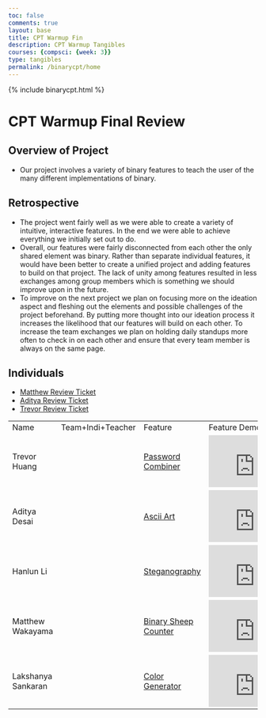 ```yaml
---
toc: false
comments: true
layout: base
title: CPT Warmup Fin
description: CPT Warmup Tangibles
courses: {compsci: {week: 3}}
type: tangibles
permalink: /binarycpt/home
---
```


{% include binarycpt.html %}


<div class="snow_wrap">
    <div class="snow"></div>
</div>

# CPT Warmup Final Review

## Overview of Project
- Our project involves a variety of binary features to teach the user of the many different implementations of binary. 
## Retrospective
- The project went fairly well as we were able to create a variety of intuitive, interactive features. In the end we were able to achieve everything we initially set out to do.
- Overall, our features were fairly disconnected from each other the only shared element was binary. Rather than separate individual features, it would have been better to create a unified project and adding features to build on that project. The lack of unity among features resulted in less exchanges among group members which is something we should improve upon in the future. 
- To improve on the next project we plan on focusing more on the ideation aspect and fleshing out the elements and possible challenges of the project beforehand. By putting more thought into our ideation process it increases the likelihood that our features will build on each other. To increase the team exchanges we plan on holding daily standups more often to check in on each other and ensure that every team member is always on the same page. 

## Individuals
- <a href="https://github.com/M8tth3/m8th3_2.0/issues/1">Matthew Review Ticket</a>
- <a href="https://github.com/ad1tyad3sa1/studentCSP/issues/1">Aditya Review Ticket</a>
- <a href="https://github.com/trevorhuang1/csp_blog/issues/1">Trevor Review Ticket</a></td>


<table>
    <tbody>
        <tr>
            <td>Name</td>
            <td>Team+Indi+Teacher</td>
            <td>Feature</td>
            <td>Feature Demo</td>
            <td>Issues</td>
            <td>Key Commit(s)</td>
            <td>Analytics</td>
        </tr>
        <tr>
            <td>Trevor Huang</td>
            <td></td>
            <td><a href="https://trevorhuang1.github.io/cpt_warmup//binarycpt/password-combiner">Password Combiner</a></td>
            <td><iframe width="186" height="105" src="https://www.youtube.com/embed/2r-a3uKsKcQ?si=1EjfRtFTQFguLgZ1" title="YouTube video player" frameborder="0" allow="accelerometer; autoplay; clipboard-write; encrypted-media; gyroscope; picture-in-picture; web-share" allowfullscreen></iframe></td>
            <td><a href="https://github.com/trevorhuang1/cpt_warmup/issues/5">My Issue</a></td>
            <td><a href="https://github.com/trevorhuang1/cpt_warmup/commit/f96393709dc9e6e1c28a78b33005e64f71fac3ce">Elementary password combiner</a>, <a href="https://github.com/trevorhuang1/cpt_warmup/commit/a90b7064a68e6d0c694ba5efe179a28a4ed293ee">Animation</a></td>
            <td><a href="https://github.com/trevorhuang1">Profile</a>,<a href="https://github.com/trevorhuang1/cpt_warmup/actions?query=actor:trevorhuang1">Workflow</a>
        </tr>
<!--  -->
        <tr>
            <td>Aditya Desai</td>
            <td></td>
            <td><a href="https://trevorhuang1.github.io/cpt_warmup//binarycpt/ascii-art">Ascii Art</a></td>
            <td><iframe width="186" height="105" src="https://www.youtube.com/embed/sgBVGWAV_W0?si=BgjFlQyOgEl-fWmd" title="YouTube video player" frameborder="0" allow="accelerometer; autoplay; clipboard-write; encrypted-media; gyroscope; picture-in-picture; web-share" allowfullscreen></iframe></td>
            <td><a href="https://github.com/trevorhuang1/cpt_warmup/issues/6">My Issue</a></td>
            <td><a href="https://github.com/trevorhuang1/cpt_warmup/commit/8d2ce0585463927361336e4c41df17ed84b469e7">Ascii Art Program/Canvas</a></td>
            <td><a href="https://github.com/ad1tyad3sa1">Profile</a>,<a href="https://github.com/trevorhuang1/cpt_warmup/actions?query=actor%3Aad1tyad3sa1">Workflow</a></td>
        </tr>
        <tr>
            <td>Hanlun Li<td>
            <td><a href="https://trevorhuang1.github.io/cpt_warmup//binarycpt/steganography">Steganography</a></td>
            <td><iframe width="186" height="105" src="https://www.youtube.com/embed/DxeNFm_G2BY?si=JbQiivypj5Bewpwa" title="YouTube video player" frameborder="0" allow="accelerometer; autoplay; clipboard-write; encrypted-media; gyroscope; picture-in-picture; web-share" allowfullscreen></iframe></td>
            <td><a href="https://github.com/trevorhuang1/cpt_warmup/issues/3">My Issue</a></td>
            <td><a href="https://github.com/trevorhuang1/cpt_warmup/commit/19b5222fb5bb63762c1bba148aca17f166b11b13">Stego</a></td>
            <td><a href="https://github.com/hanlunli">Profile</a>,<a href="https://github.com/trevorhuang1/cpt_warmup/actions?query=actor%3Ahanlunli">Workflow</a></td>
        </tr>
        <tr>
            <td>Matthew Wakayama<td>
            <td><a href="https://trevorhuang1.github.io/cpt_warmup//binarycpt/counting-sheep">Binary Sheep Counter</a></td>
            <td><iframe width="186" height="105" src="https://www.youtube.com/embed/pa7BQ9T9C1M?si=7H_47InuzpRYcdYa" title="YouTube video player" frameborder="0" allow="accelerometer; autoplay; clipboard-write; encrypted-media; gyroscope; picture-in-picture; web-share" allowfullscreen></iframe></td>
            <td><a href="https://github.com/trevorhuang1/cpt_warmup/issues/2">Initial Ideation Issue</a></td>
            <td><a href="https://github.com/trevorhuang1/cpt_warmup/commit/2d2963b0421167fcaaa29f84c8629adaeae979be">Christmas SASS</a>, <a href="https://github.com/trevorhuang1/cpt_warmup/commit/91038ae23158fc9fc865837d3a57ceba8d57ab6b">Sheep Random Color Gen</a></td>
            <td><a href="https://github.com/M8tth3">Profile</a>,<a href="https://github.com/trevorhuang1/cpt_warmup/actions?query=actor%3AM8tth3++">Workflow</a></td>
        </tr>
        <tr>
            <td>Lakshanya Sankaran<td>
            <td><a href="https://trevorhuang1.github.io/cpt_warmup//binarycpt/colorgen">Color Generator</a></td>
            <td><iframe width="186" height="105" src="https://www.youtube.com/embed/6kySmN-ALZc?si=Btnus42cAiJR6wyO" title="YouTube video player" frameborder="0" allow="accelerometer; autoplay; clipboard-write; encrypted-media; gyroscope; picture-in-picture; web-share" allowfullscreen></iframe></td>
            <td><a href="https://github.com/trevorhuang1/cpt_warmup/issues/4">Issue (initial concept)</a></td>
            <td><a href="https://github.com/trevorhuang1/cpt_warmup/commit/9da25de7e4f114a33fdb5028e7b4d3d236659a6e">js color generator</a>, <a href="https://github.com/trevorhuang1/cpt_warmup/commit/a9aa10d3a696960b662604dc98f4ea624c7f5fe5">sample color input</a></td>
            <td><a href="https://github.com/lakshusan">Profile</a>,<a href="https://github.com/trevorhuang1/cpt_warmup/actions?query=actor%3Alakshusan">Workflow</a></td>
        </tr>
<!--  -->
    </tbody>
</table>
<!--  -->



<script src="https://utteranc.es/client.js"
        repo="trevorhuang1/cpt_warmup"
        issue-term="pathname"
        theme="github-light"
        crossorigin="anonymous"
        async>
</script>